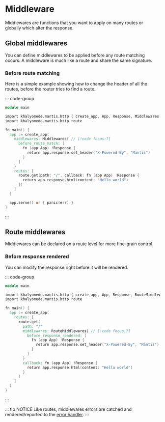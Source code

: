 # Middleware

Middlewares are functions that you want to apply on many routes or globally which alter the response.

## Global middlewares

You can define middlewares to be applied before any route matching occurs. A middleware is much like a route and share the same signature.

### Before route matching

Here is a simple example showing how to change the header of all the routes, before the router tries to find a route.

::: code-group

```v [main.v]
module main

import khalyomede.mantis.http { create_app, App, Response, Middlewares } // [!code focus]
import khalyomede.mantis.http.route

fn main() {
  app := create_app(
    middlewares: Middlewares{ // [!code focus:7]
      before_route_match: [
        fn (app App) !Response {
          return app.response.set_header("X-Powered-By", "Mantis")
        }
      ]
    }
    routes: [
      route.get(path: "/", callback: fn (app App) !Response {
        return app.response.html(content: "Hello world")
      })
    ]
  )

  app.serve() or { panic(err) }
}
```

:::

## Route middlewares

Middlewares can be declared on a route level for more fine-grain control.

### Before response rendered

You can modify the response right before it will be rendered.

::: code-group

```v [main.v]
module main

import khalyomede.mantis.http { create_app, App, Response, RouteMiddlewares } // [!code focus]
import khalyomede.mantis.http.route

fn main() {
  app := create_app(
    routes: [
      route.get(
        path: "/"
        middlewares: RouteMiddlewares{ // [!code focus:7]
          before_response_rendered: [
            fn (app App) !Response {
              return app.response.set_header("X-Powered-By", "Mantis")
            }
          ]
        }
        callback: fn (app App) !Response {
          return app.response.html(content: "Hello world")
        }
      )
    ]
  )
}
```

:::

::: tip NOTICE
Like routes, middlewares errors are catched and rendered/reported to the [error handler](/0.1.0/http/error-handling).
:::
